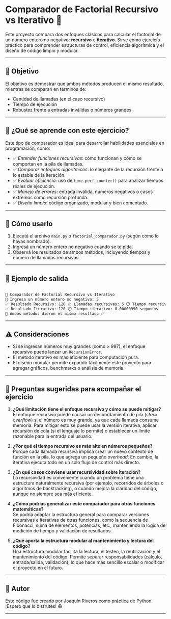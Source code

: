 # Comparador de Factorial Recursivo vs Iterativo 🧮

Este proyecto compara dos enfoques clásicos para calcular el factorial de un número entero no negativo: **recursivo** e **iterativo**. Sirve como ejercicio práctico para comprender estructuras de control, eficiencia algorítmica y el diseño de código limpio y modular.

---

## 📌 Objetivo

El objetivo es demostrar que ambos métodos producen el mismo resultado, mientras se comparan en términos de:

- Cantidad de llamadas (en el caso recursivo)
- Tiempo de ejecución
- Robustez frente a entradas inválidas o números grandes

---

## 🧠 ¿Qué se aprende con este ejercicio?

Este tipo de comparador es ideal para desarrollar habilidades esenciales en programación, como:

- ✅ *Entender funciones recursivas*: cómo funcionan y cómo se comportan en la pila de llamadas.
- ✅ *Comparar enfoques algorítmicos*: lo elegante de la recursión frente a lo estable de la iteración.
- ✅ *Evaluar eficiencia*: uso de `time.perf_counter()` para analizar tiempos reales de ejecución.
- ✅ *Manejo de errores*: entrada inválida, números negativos o casos extremos como recursión profunda.
- ✅ *Diseño limpio*: código organizado, modular y bien comentado.

---

## 🚀 Cómo usarlo

1. Ejecutá el archivo `main.py` o `factorial_comparador.py` (según cómo lo hayas nombrado).
2. Ingresá un número entero no negativo cuando se te pida.
3. Observá los resultados de ambos métodos, incluyendo tiempos y número de llamadas recursivas.

---

## 🧪 Ejemplo de salida

```bash

🧮 Comparador de Factorial Recursivo vs Iterativo
🔢 Ingresa un número entero no negativo: 5
✅ Resultado Recursivo: 120 📈 Llamadas recursivas: 5 ⏱️ Tiempo recursivo: 0.00001020 segundos
✅ Resultado Iterativo: 120 ⏱️ Tiempo iterativo: 0.00000990 segundos
🎉 Ambos métodos dieron el mismo resultado ✅

```
---

## ⚠️ Consideraciones

- Si se ingresan números muy grandes (como > 997), el enfoque recursivo puede lanzar un `RecursionError`.
- El método iterativo es más eficiente para computación pura.
- El diseño modular permite expandir fácilmente este proyecto para agregar gráficos, benchmarks o análisis de memoria.

---

## 🎯 Preguntas sugeridas para acompañar el ejercicio

1. **¿Qué limitación tiene el enfoque recursivo y cómo se puede mitigar?**  
   El enfoque recursivo puede causar un desbordamiento de pila (*stack overflow*) si el número es muy grande, ya que cada llamada consume memoria. Para mitigar esto se puede usar la versión iterativa, aplicar recursión de cola (si el lenguaje lo permite) o establecer un límite razonable para la entrada del usuario.

2. **¿Por qué el tiempo recursivo es más alto en números pequeños?**  
   Porque cada llamada recursiva implica crear un nuevo contexto de función en la pila, lo que agrega un pequeño *overhead*. En cambio, la iterativa ejecuta todo en un solo flujo de control más directo.

3. **¿En qué casos conviene usar recursividad sobre iteración?**  
   La recursividad es conveniente cuando un problema tiene una estructura naturalmente recursiva (por ejemplo, recorridos de árboles o algoritmos de backtracking), o cuando mejora la claridad del código, aunque no siempre sea más eficiente.

4. **¿Cómo podrías generalizar este comparador para otras funciones matemáticas?**  
   Se podría adaptar la estructura general para comparar versiones recursivas e iterativas de otras funciones, como la secuencia de Fibonacci, suma de elementos, potencias, etc., manteniendo la lógica de medición de tiempo y validación de resultados.

5. **¿Qué aporta la estructura modular al mantenimiento y lectura del código?**  
   Una estructura modular facilita la lectura, el testeo, la reutilización y el mantenimiento del código. Permite separar responsabilidades (cálculo, entrada/salida, validación), lo que hace más sencillo escalar o modificar el proyecto en el futuro.

---

## 📜 Autor  
Este código fue creado por Joaquín Riveros como práctica de Python. ¡Espero que lo disfrutes! 😃

---